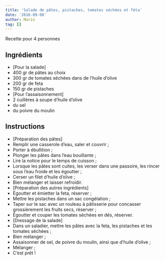 ```yaml
---
title: 'Salade de pâtes, pistaches, tomates séchées et féta'
date: '2016-09-08'
author: Marin
tag: []
---
```

Recette pour 4 personnes

## Ingrédients
- \[Pour la salade\]
- 400 gr de pâtes au choix
- 300 gr de tomates séchées dans de l’huile d’olive
- 200 gr de feta
- 150 gr de pistaches
- \[Pour l’assaisonnement\]
- 2 cuillères à soupe d’huile d’olive
- du sel
- du poivre du moulin

## Instructions
- \[Préparation des pâtes\]
- Remplir une casserole d’eau, saler et couvrir ;
- Porter à ébullition ;
- Plonger les pâtes dans l’eau bouillante ;
- Lire la notice pour le temps de cuisson ;
- Lorsque les pâtes sont cuites, les verser dans une passoire, les rincer sous l’eau froide et les égoutter ;
- Cerser un filet d’huile d’olive ;
- Bien mélanger et laisser refroidir.
- \[Préparation des autres ingrédients\]
- Égoutter et émietter la feta, réserver ;
- Mettre les pistaches dans un sac congélation ;
- Taper sur le sac avec un rouleau à pâtisserie pour concasser grossièrement les fruits secs, réserver ;
- Égoutter et couper les tomates séchées en dés, réserver.
- \[Dressage de la salade\]
- Dans un saladier, mettre les pâtes avec la feta, les pistaches et les tomates séchées ;
- Bien mélanger ;
- Assaisonner de sel, de poivre du moulin, ainsi que d’huile d’olive ;
- Mélanger ;
- C’est prêt !

